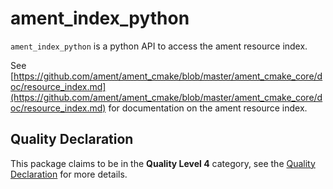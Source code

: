 # ament_index_python

`ament_index_python` is a python API to access the ament resource index.

See [https://github.com/ament/ament_cmake/blob/master/ament_cmake_core/doc/resource_index.md](https://github.com/ament/ament_cmake/blob/master/ament_cmake_core/doc/resource_index.md)  for documentation on the ament resource index.

## Quality Declaration

This package claims to be in the **Quality Level 4** category, see the [Quality Declaration](./Quality_Declaration.md) for more details.
